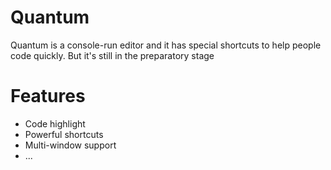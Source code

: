 # Quantum

Quantum is a console-run editor and it has special shortcuts to help people code quickly.
But it's still in the preparatory stage

# Features

- Code highlight
- Powerful shortcuts
- Multi-window support
- ...


